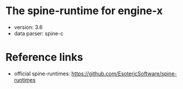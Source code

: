 # The spine-runtime for engine-x
* version: 3.6
* data parser: spine-c

# Reference links
* official spine-runtimes: https://github.com/EsotericSoftware/spine-runtimes